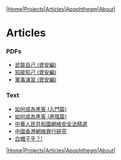 |[Home](/README.md)|[Projects](/projects)|[Articles](/articles.md)|[Apophthegm](/apophthegm.md)|[About](/about.md)|

# **Articles**

### PDFs

- [武裝自己 (資安編)](/armour_yourself.md)
- [知彼知己 (資安編)](/know_your_enemies.md)
- [軍事演習 (資安編)](/military_exercises.md)

### Text

- [如何成為黑客 (入門篇)](/become-hacker.md)
- [如何成為黑客 (進階篇)](/become-hacker_1.md)
- [中華人民共和國網絡安全法精選](/cyber-law-china.md)
- [中國香港網絡罪行硏究](/cyber-law-hk.md)
- [白帽子乎？!](/laws2019_1.md)

|[Home](/README.md)|[Projects](/projects)|[Articles](/articles.md)|[Apophthegm](/apophthegm.md)|[About](/about.md)|
